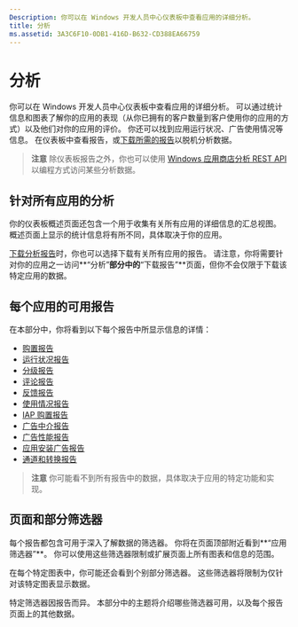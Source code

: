 ```yaml
---
Description: 你可以在 Windows 开发人员中心仪表板中查看应用的详细分析。
title: 分析
ms.assetid: 3A3C6F10-0DB1-416D-B632-CD388EA66759
---
```


# 分析

你可以在 Windows 开发人员中心仪表板中查看应用的详细分析。 可以通过统计信息和图表了解你的应用的表现（从你已拥有的客户数量到客户使用你的应用的方式）以及他们对你的应用的评价。 你还可以找到应用运行状况、广告使用情况等信息。 在仪表板中查看报告，或[下载所需的报告](download-analytic-reports.md)以脱机分析数据。

> **注意** 除仪表板报告之外，你也可以使用 [Windows 应用商店分析 REST API](../monetize/access-analytics-data-using-windows-store-services.md) 以编程方式访问某些分析数据。

## 针对所有应用的分析


你的仪表板概述页面还包含一个用于收集有关所有应用的详细信息的汇总视图。 概述页面上显示的统计信息将有所不同，具体取决于你的应用。

[下载分析报告](download-analytic-reports.md)时，你也可以选择下载有关所有应用的报告。 请注意，你将需要针对你的应用之一访问**“分析”**部分中的**“下载报告”**页面，但你不会仅限于下载该特定应用的数据。

## 每个应用的可用报告


在本部分中，你将看到以下每个报告中所显示信息的详情：

-   [购置报告](acquisitions-report.md)
-   [运行状况报告](health-report.md)
-   [分级报告](ratings-report.md)
-   [评论报告](reviews-report.md)
-   [反馈报告](feedback-report.md)
-   [使用情况报告](usage-report.md)
-   [IAP 购置报告](iap-acquisitions-report.md)
-   [广告中介报告](ad-mediation-report.md)
-   [广告性能报告](advertising-performance-report.md)
-   [应用安装广告报告](app-install-ads-reports.md)
-   [通道和转换报告](channels-and-conversions-report.md)

> **注意** 你可能看不到所有报告中的数据，具体取决于应用的特定功能和实现。

## 页面和部分筛选器

每个报告都包含可用于深入了解数据的筛选器。 你将在页面顶部附近看到**“应用筛选器”**。 你可以使用这些筛选器限制或扩展页面上所有图表和信息的范围。

在每个特定图表中，你可能还会看到个别部分筛选器。 这些筛选器将限制为仅针对该特定图表显示数据。

特定筛选器因报告而异。 本部分中的主题将介绍哪些筛选器可用，以及每个报告页面上的其他数据。


<!--HONumber=Mar16_HO5-->


